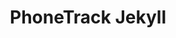 ---
title: PhoneTrack Jekyll
description: Um simple exemplo de página usando Jekyll
layout: default
---
